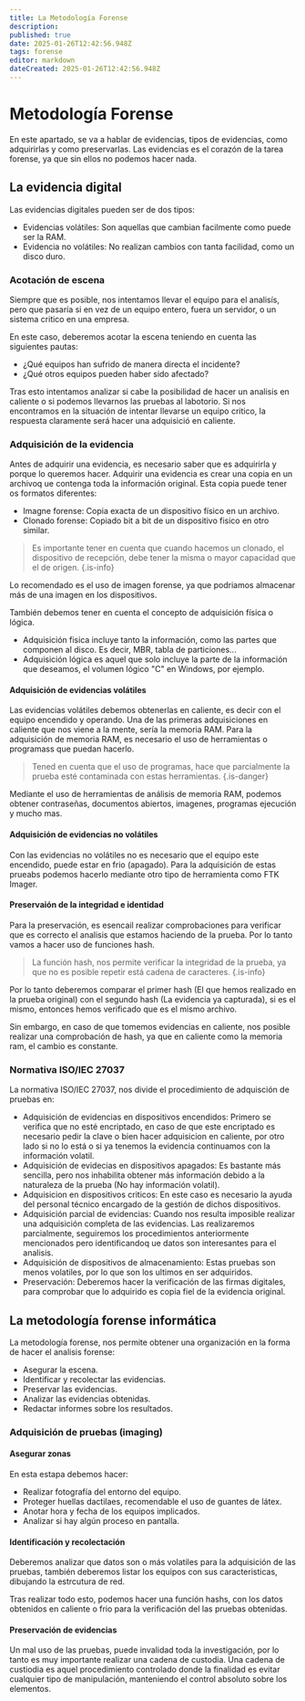 ```yaml
---
title: La Metodología Forense
description: 
published: true
date: 2025-01-26T12:42:56.948Z
tags: forense
editor: markdown
dateCreated: 2025-01-26T12:42:56.948Z
---
```


# Metodología Forense
En este apartado, se va a hablar de evidencias, tipos de evidencias, como adquirirlas y como preservarlas. Las evidencias es el corazón de la tarea forense, ya que sin ellos no podemos hacer nada.
## La evidencia digital
Las evidencias digitales pueden ser de dos tipos:
- Evidencias volátiles: Son aquellas que cambian facilmente como puede ser la RAM.
- Evidencia no volátiles: No realizan cambios con tanta facilidad, como un disco duro.
### Acotación de escena
Siempre que es posible, nos intentamos llevar el equipo para el analisís, pero que pasaría si en vez de un equipo entero, fuera un servidor, o un sistema critico en una empresa.

En este caso, deberemos acotar la escena teniendo en cuenta las siguientes pautas:
- ¿Qué equipos han sufrido de manera directa el incidente?
- ¿Qué otros equipos pueden haber sido afectado?

Tras esto intentamos analizar si cabe la posibilidad de hacer un analisis en caliente o si podemos llevarnos las pruebas al labotorio. Si nos encontramos en la situación de intentar llevarse un equipo critico, la respuesta claramente será hacer una adquisició en caliente.

### Adquisición de la evidencia
Antes de adquirir una evidencia, es necesario saber que es adquirirla y porque lo queremos hacer.
Adquirir una evidencia es crear una copia en un archivoq ue contenga toda la información original. Esta copia puede tener os formatos diferentes:
- Imagne forense: Copia exacta de un dispositivo físico en un archivo.
- Clonado forense: Copiado bit a bit de un dispositivo fisico en otro similar.

> Es importante tener en cuenta que cuando hacemos un clonado, el dispositivo de recepción, debe tener la misma o mayor capacidad que el de origen.
{.is-info}

Lo recomendado es el uso de imagen forense, ya que podriamos almacenar más de una imagen en los dispositivos.

También debemos tener en cuenta el concepto de adquisición física o lógica.
- Adquisición fisica incluye tanto la información, como las partes que componen al disco. Es decir, MBR, tabla de particiones...
- Adquisición lógica es aquel que solo incluye la parte de la información que deseamos, el volumen lógico "C" en Windows, por ejemplo.

#### Adquisición de evidencias volátiles
Las evidencias volátiles debemos obtenerlas en caliente, es decir con el equipo encendido y operando. Una de las primeras adquisiciones en caliente que nos viene a la mente, sería la memoria RAM. Para la adquisición de memoria RAM, es necesario el uso de herramientas o programass que puedan hacerlo.
> Tened en cuenta que el uso de programas, hace que parcialmente la prueba esté contaminada con estas herramientas.
{.is-danger}

Mediante el uso de herramientas de análisis de memoria RAM, podemos obtener contraseñas, documentos abiertos, imagenes, programas ejecución y mucho mas.
#### Adquisición de evidencias no volátiles
Con las evidencias no volátiles no es necesario que el equipo este encendido, puede estar en frio (apagado). Para la adquisición de estas prueabs podemos hacerlo mediante otro tipo de herramienta como FTK Imager.

#### Preservaión de la integridad e identidad
Para la preservación, es esencail realizar comprobaciones para verificar que es correcto el analisis que estamos haciendo de la prueba. Por lo tanto vamos a hacer uso de funciones hash.
> La función hash, nos permite verificar la integridad de la prueba, ya que no es posible repetir está cadena de caracteres.
{.is-info}

Por lo tanto deberemos comparar el primer hash (El que hemos realizado en la prueba original) con el segundo hash (La evidencia ya capturada), si es el mismo, entonces hemos verificado que es el mismo archivo.

Sin embargo, en caso de que tomemos evidencias en caliente, nos posible realizar una comprobación de hash, ya que en caliente como la memoria ram, el cambio es constante.

### Normativa ISO/IEC 27037
La normativa ISO/IEC 27037, nos divide el procedimiento de adquisción de pruebas en:
- Adquisición de evidencias en dispositivos encendidos: Primero se verifica que no esté encriptado, en caso de que este encriptado es necesario pedir la clave o bien hacer adquisicion en caliente, por otro lado si no lo está o si ya tenemos la evidencia continuamos con la información volatil. 
- Adquisición de evidecias en dispositivos apagados: Es bastante más sencilla, pero nos inhabilita obtener más información debido a la naturaleza de la prueba (No hay información volatil).
- Adquisicion en dispositivos criticos: En este caso es necesario la ayuda del personal técnico encargado de la gestión de dichos dispositivos.
- Adquisición parcial de evidencias: Cuando nos resulta imposible realizar una adquisición completa de las evidencias. Las realizaremos parcialmente, seguiremos los procedimientos anteriormente mencionados pero identificandoq ue datos son interesantes para el analisis.
- Adquisición de dispositivos de almacenamiento: Estas pruebas son menos volatiles, por lo que son los ultimos en ser adquiridos.
- Preservación: Deberemos hacer la verificación de las firmas digitales, para comprobar que lo adquirido es copia fiel de la evidencia original.
## La metodología forense informática
La metodología forense, nos permite obtener una organización en la forma de hacer el analisis forense:
- Asegurar la escena.
- Identificar y recolectar las evidencias.
- Preservar las evidencias.
- Analizar las evidencias obtenidas.
- Redactar informes sobre los resultados.

### Adquisición de pruebas (imaging)
#### Asegurar zonas
En esta estapa debemos hacer:
- Realizar fotografía del entorno del equipo.
- Proteger huellas dactilaes, recomendable el uso de guantes de látex.
- Anotar hora y fecha de los equipos implicados.
- Analizar si hay algún proceso en pantalla.
#### Identificación y recolectación
Deberemos analizar que datos son o más volatiles para la adquisición de las pruebas, también deberemos listar los equipos con sus caracteristicas, dibujando la estrcutura de red.

Tras realizar todo esto, podemos hacer una función hashs, con los datos obtenidos en caliente o frio para la verificación del las pruebas obtenidas.
#### Preservación de evidencias
Un mal uso de las pruebas, puede invalidad toda la investigación, por lo tanto es muy importante realizar una cadena de custodia. Una cadena de custiodia es aquel procedimiento controlado donde la finalidad es evitar cualquier tipo de manipulación, manteniendo el control absoluto sobre los elementos.
